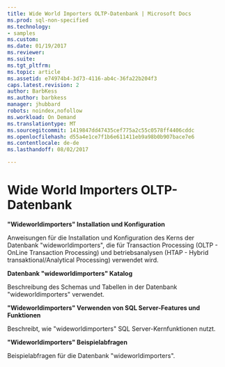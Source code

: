 ```yaml
---
title: Wide World Importers OLTP-Datenbank | Microsoft Docs
ms.prod: sql-non-specified
ms.technology:
- samples
ms.custom: 
ms.date: 01/19/2017
ms.reviewer: 
ms.suite: 
ms.tgt_pltfrm: 
ms.topic: article
ms.assetid: e74974b4-3d73-4116-ab4c-36fa22b204f3
caps.latest.revision: 2
author: BarbKess
ms.author: barbkess
manager: jhubbard
robots: noindex,nofollow
ms.workload: On Demand
ms.translationtype: MT
ms.sourcegitcommit: 1419847dd47435cef775a2c55c0578ff4406cddc
ms.openlocfilehash: d55a4e1ce7f1b6e611411eb9a98b0b907bace7e6
ms.contentlocale: de-de
ms.lasthandoff: 08/02/2017

---
```

# <a name="wide-world-importers-oltp-database"></a>Wide World Importers OLTP-Datenbank
**"Wideworldimporters" Installation und Konfiguration**

Anweisungen für die Installation und Konfiguration des Kerns der Datenbank "wideworldimporters", die für Transaction Processing (OLTP - OnLine Transaction Processing) und betriebsanalysen (HTAP - Hybrid transaktional/Analytical Processing) verwendet wird.

**Datenbank "wideworldimporters" Katalog**

Beschreibung des Schemas und Tabellen in der Datenbank "wideworldimporters" verwendet.

**"Wideworldimporters" Verwenden von SQL Server-Features und Funktionen**   

Beschreibt, wie "wideworldimporters" SQL Server-Kernfunktionen nutzt.

**"Wideworldimporters" Beispielabfragen**

Beispielabfragen für die Datenbank "wideworldimporters".

